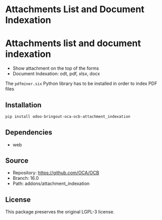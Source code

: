 # Attachments List and Document Indexation


Attachments list and document indexation
========================================
* Show attachment on the top of the forms
* Document Indexation: odt, pdf, xlsx, docx

The `pdfminer.six` Python library has to be installed in order to index PDF files


## Installation

```bash
pip install odoo-bringout-oca-ocb-attachment_indexation
```

## Dependencies

- web

## Source

- Repository: https://github.com/OCA/OCB
- Branch: 16.0
- Path: addons/attachment_indexation

## License

This package preserves the original LGPL-3 license.
